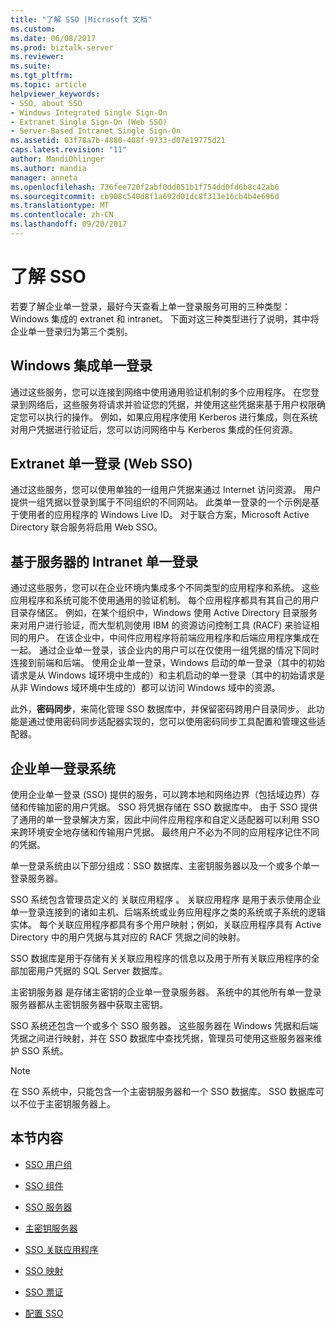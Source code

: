 ```yaml
---
title: "了解 SSO |Microsoft 文档"
ms.custom: 
ms.date: 06/08/2017
ms.prod: biztalk-server
ms.reviewer: 
ms.suite: 
ms.tgt_pltfrm: 
ms.topic: article
helpviewer_keywords:
- SSO, about SSO
- Windows Integrated Single Sign-On
- Extranet Single Sign-On (Web SSO)
- Server-Based Intranet Single Sign-On
ms.assetid: 03f78a7b-4880-408f-9733-d07e19775d21
caps.latest.revision: "11"
author: MandiOhlinger
ms.author: mandia
manager: anneta
ms.openlocfilehash: 736fee720f2abf0dd051b1f754dd0fd6b8c42ab6
ms.sourcegitcommit: cb908c540d8f1a692d01dc8f313e16cb4b4e696d
ms.translationtype: MT
ms.contentlocale: zh-CN
ms.lasthandoff: 09/20/2017
---
```

# <a name="understanding-sso"></a>了解 SSO
若要了解企业单一登录，最好今天查看上单一登录服务可用的三种类型： Windows 集成的 extranet 和 intranet。 下面对这三种类型进行了说明，其中将企业单一登录归为第三个类别。  
  
## <a name="windows-integrated-single-sign-on"></a>Windows 集成单一登录  
 通过这些服务，您可以连接到网络中使用通用验证机制的多个应用程序。 在您登录到网络后，这些服务将请求并验证您的凭据，并使用这些凭据来基于用户权限确定您可以执行的操作。 例如，如果应用程序使用 Kerberos 进行集成，则在系统对用户凭据进行验证后，您可以访问网络中与 Kerberos 集成的任何资源。  
  
## <a name="extranet-single-sign-on-web-sso"></a>Extranet 单一登录 (Web SSO)  
 通过这些服务，您可以使用单独的一组用户凭据来通过 Internet 访问资源。 用户提供一组凭据以登录到属于不同组织的不同网站。 此类单一登录的一个示例是基于使用者的应用程序的 Windows Live ID。 对于联合方案，Microsoft Active Directory 联合服务将启用 Web SSO。  
  
## <a name="server-based-intranet-single-sign-on"></a>基于服务器的 Intranet 单一登录  
 通过这些服务，您可以在企业环境内集成多个不同类型的应用程序和系统。 这些应用程序和系统可能不使用通用的验证机制。 每个应用程序都具有其自己的用户目录存储区。 例如，在某个组织中，Windows 使用 Active Directory 目录服务来对用户进行验证，而大型机则使用 IBM 的资源访问控制工具 (RACF) 来验证相同的用户。 在该企业中，中间件应用程序将前端应用程序和后端应用程序集成在一起。 通过企业单一登录，该企业内的用户可以在仅使用一组凭据的情况下同时连接到前端和后端。 使用企业单一登录，Windows 启动的单一登录（其中的初始请求是从 Windows 域环境中生成的）和主机启动的单一登录（其中的初始请求是从非 Windows 域环境中生成的）都可以访问 Windows 域中的资源。  
  
 此外，**密码同步**，来简化管理 SSO 数据库中，并保留密码跨用户目录同步。 此功能是通过使用密码同步适配器实现的，您可以使用密码同步工具配置和管理这些适配器。  
  
## <a name="the-enterprise-single-sign-on-system"></a>企业单一登录系统  
 使用企业单一登录 (SSO) 提供的服务，可以跨本地和网络边界（包括域边界）存储和传输加密的用户凭据。 SSO 将凭据存储在 SSO 数据库中。 由于 SSO 提供了通用的单一登录解决方案，因此中间件应用程序和自定义适配器可以利用 SSO 来跨环境安全地存储和传输用户凭据。 最终用户不必为不同的应用程序记住不同的凭据。  
  
 单一登录系统由以下部分组成：SSO 数据库、主密钥服务器以及一个或多个单一登录服务器。  
  
 SSO 系统包含管理员定义的 关联应用程序 。 关联应用程序 是用于表示使用企业单一登录连接到的诸如主机、后端系统或业务应用程序之类的系统或子系统的逻辑实体。 每个关联应用程序都具有多个用户映射；例如，关联应用程序具有 Active Directory 中的用户凭据与其对应的 RACF 凭据之间的映射。  
  
 SSO 数据库是用于存储有关关联应用程序的信息以及用于所有关联应用程序的全部加密用户凭据的 SQL Server 数据库。  
  
 主密钥服务器 是存储主密钥的企业单一登录服务器。 系统中的其他所有单一登录服务器都从主密钥服务器中获取主密钥。  
  
 SSO 系统还包含一个或多个 SSO 服务器。 这些服务器在 Windows 凭据和后端凭据之间进行映射，并在 SSO 数据库中查找凭据，管理员可使用这些服务器来维护 SSO 系统。  
  
> [!NOTE]
>  在 SSO 系统中，只能包含一个主密钥服务器和一个 SSO 数据库。 SSO 数据库可以不位于主密钥服务器上。  
  
## <a name="in-this-section"></a>本节内容  
  
-   [SSO 用户组](../core/sso-user-groups.md)  
  
-   [SSO 组件](../core/sso-components.md)  
  
-   [SSO 服务器](../core/sso-server.md)  
  
-   [主密钥服务器](../core/master-secret-server.md)  
  
-   [SSO 关联应用程序](../core/sso-affiliate-applications.md)  
  
-   [SSO 映射](../core/sso-mappings.md)  
  
-   [SSO 票证](../core/sso-tickets.md)  
  
-   [配置 SSO](../core/configuring-sso.md)